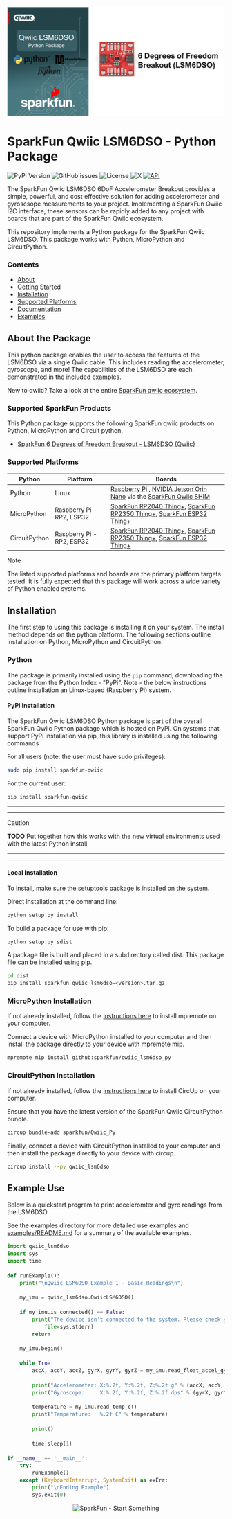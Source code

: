 ![Qwiic LSM6DSO Python Package](docs/images/lsm6dso-gh-banner-py.png "qwiic LSM6DSO Python Package" )

# SparkFun Qwiic LSM6DSO - Python Package

![PyPi Version](https://img.shields.io/pypi/v/sparkfun_qwiic_lsm6dso)
![GitHub issues](https://img.shields.io/github/issues/sparkfun/qwiic_lsm6dso_py)
![License](https://img.shields.io/github/license/sparkfun/qwiic_lsm6dso_py)
![X](https://img.shields.io/twitter/follow/sparkfun)
[![API](https://img.shields.io/badge/API%20Reference-blue)](https://docs.sparkfun.com/qwiic_lsm6dso_py/classqwiic__lsm6dso_1_1_qwiic_l_s_m6_d_s_o.html)

The SparkFun Qwiic LSM6DSO 6DoF Accelerometer Breakout provides a simple, powerful, and cost effective solution for adding accelerometer and gyroscsope measurements to your project. Implementing a SparkFun Qwiic I2C interface, these sensors can be rapidly added to any project with boards that are part of the SparkFun Qwiic ecosystem.

This repository implements a Python package for the SparkFun Qwiic LSM6DSO. This package works with Python, MicroPython and CircuitPython.

### Contents

* [About](#about-the-package)
* [Getting Started](#getting-started)
* [Installation](#installation)
* [Supported Platforms](#supported-platforms)
* [Documentation](https://docs.sparkfun.com/qwiic_lsm6dso_py/classqwiic__lsm6dso_1_1_qwiic_l_s_m6_d_s_o.html)
* [Examples](#examples)

## About the Package

This python package enables the user to access the features of the LSM6DSO via a single Qwiic cable. This includes reading the accelerometer, gyroscope, and more! The capabilities of the LSM6DSO are each demonstrated in the included examples.

New to qwiic? Take a look at the entire [SparkFun qwiic ecosystem](https://www.sparkfun.com/qwiic).

### Supported SparkFun Products

This Python package supports the following SparkFun qwiic products on Python, MicroPython and Circuit python. 

* [SparkFun 6 Degrees of Freedom Breakout - LSM6DSO (Qwiic)](https://www.sparkfun.com/sparkfun-6-degrees-of-freedom-breakout-lsm6dso-qwiic.html)

### Supported Platforms

| Python | Platform | Boards |
|--|--|--|
| Python | Linux | [Raspberry Pi](https://www.sparkfun.com/raspberry-pi-5-8gb.html) , [NVIDIA Jetson Orin Nano](https://www.sparkfun.com/nvidia-jetson-orin-nano-developer-kit.html) via the [SparkFun Qwiic SHIM](https://www.sparkfun.com/sparkfun-qwiic-shim-for-raspberry-pi.html) |
| MicroPython | Raspberry Pi - RP2, ESP32 | [SparkFun RP2040 Thing+](https://www.sparkfun.com/sparkfun-thing-plus-rp2040.html), [SparkFun RP2350 Thing+](https://www.sparkfun.com/sparkfun-thing-plus-rp2350.html), [SparkFun ESP32 Thing+](https://www.sparkfun.com/sparkfun-thing-plus-esp32-wroom-usb-c.html)
|CircuitPython | Raspberry Pi - RP2, ESP32 | [SparkFun RP2040 Thing+](https://www.sparkfun.com/sparkfun-thing-plus-rp2040.html), [SparkFun RP2350 Thing+](https://www.sparkfun.com/sparkfun-thing-plus-rp2350.html), [SparkFun ESP32 Thing+](https://www.sparkfun.com/sparkfun-thing-plus-esp32-wroom-usb-c.html)

> [!NOTE]
> The listed supported platforms and boards are the primary platform targets tested. It is fully expected that this package will work across a wide variety of Python enabled systems. 

## Installation 

The first step to using this package is installing it on your system. The install method depends on the python platform. The following sections outline installation on Python, MicroPython and CircuitPython.

### Python 

The package is primarily installed using the `pip` command, downloading the package from the Python Index - "PyPi". Note - the below instructions outline installation an Linux-based (Raspberry Pi) system.

#### PyPi Installation

The SparkFun Qwiic LSM6DSO Python package is part of the overall SparkFun Qwiic Python package which is hosted on PyPi. On systems that support PyPi installation via pip, this library is installed using the following commands

For all users (note: the user must have sudo privileges):
```sh
sudo pip install sparkfun-qwiic
```
For the current user:

```sh
pip install sparkfun-qwiic
```
---
---
> [!CAUTION]
> **TODO** Put together how this works with the new virtual environments used with the latest Python install
---
---
#### Local Installation
To install, make sure the setuptools package is installed on the system.

Direct installation at the command line:
```sh
python setup.py install
```

To build a package for use with pip:
```sh
python setup.py sdist
 ```
A package file is built and placed in a subdirectory called dist. This package file can be installed using pip.
```sh
cd dist
pip install sparkfun_qwiic_lsm6dso-<version>.tar.gz
```

### MicroPython Installation
If not already installed, follow the [instructions here](https://docs.micropython.org/en/latest/reference/mpremote.html) to install mpremote on your computer.

Connect a device with MicroPython installed to your computer and then install the package directly to your device with mpremote mip.
```sh
mpremote mip install github:sparkfun/qwiic_lsm6dso_py
```

### CircuitPython Installation
If not already installed, follow the [instructions here](https://docs.circuitpython.org/projects/circup/en/latest/#installation) to install CircUp on your computer.

Ensure that you have the latest version of the SparkFun Qwiic CircuitPython bundle. 
```sh
circup bundle-add sparkfun/Qwiic_Py
```

Finally, connect a device with CircuitPython installed to your computer and then install the package directly to your device with circup.
```sh
circup install --py qwiic_lsm6dso
```

Example Use
 ---------------
Below is a quickstart program to print acceleromter and gyro readings from the LSM6DSO.

See the examples directory for more detailed use examples and [examples/README.md](https://github.com/sparkfun/qwiic_lsm6dso_py/blob/main/examples/README.md) for a summary of the available examples.

```python
import qwiic_lsm6dso
import sys
import time

def runExample():
	print("\nQwiic LSM6DSO Example 1 - Basic Readings\n")

	my_imu = qwiic_lsm6dso.QwiicLSM6DSO()

	if my_imu.is_connected() == False:
		print("The device isn't connected to the system. Please check your connection", \
			file=sys.stderr)
		return

	my_imu.begin()

	while True:
		accX, accY, accZ, gyrX, gyrY, gyrZ = my_imu.read_float_accel_gyro_all()
		
		print("Accelerometer: X:%.2f, Y:%.2f, Z:%.2f g" % (accX, accY, accZ))
		print("Gyroscope:     X:%.2f, Y:%.2f, Z:%.2f dps" % (gyrX, gyrY, gyrZ))

		temperature = my_imu.read_temp_c()
		print("Temperature:   %.2f C" % temperature)

		print()

		time.sleep(1)

if __name__ == '__main__':
	try:
		runExample()
	except (KeyboardInterrupt, SystemExit) as exErr:
		print("\nEnding Example")
		sys.exit(0)
```
<p align="center">
<img src="https://cdn.sparkfun.com/assets/custom_pages/3/3/4/dark-logo-red-flame.png" alt="SparkFun - Start Something">
</p>
